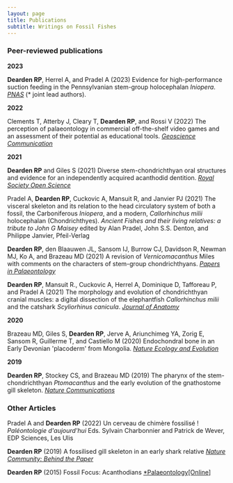 ```yaml
---
layout: page
title: Publications
subtitle: Writings on Fossil Fishes
---
```

### Peer-reviewed publications

**2023**

**Dearden RP**, Herrel A, and Pradel A (2023) Evidence for high-performance suction feeding in the Pennsylvanian stem-group holocephalan *Iniopera*. [*PNAS*](https://doi.org/10.1073/pnas.2207854119) (\* joint lead authors).

**2022**

Clements T, Atterby J, Cleary T, **Dearden RP**, and Rossi V (2022) The perception of palaeontology in commercial off-the-shelf video games and an assessment of their potential as educational tools. [*Geoscience Communication*](https://doi.org/10.5194/gc-5-289-2022)

**2021**

**Dearden RP** and Giles S (2021) Diverse stem-chondrichthyan oral structures and evidence for an independently acquired acanthodid dentition. [*Royal Society Open Science*](https://doi.org/10.1098/rsos.210822)

Pradel A, **Dearden RP**, Cuckovic A, Mansuit R, and Janvier PJ (2021) The visceral skeleton and its relation to the head circulatory system of both a fossil, the Carboniferous *Iniopera*, and a modern, *Callorhinchus milii* holocephalan (Chondrichthyes). *Ancient Fishes and their living relatives: a tribute to John G Maisey* edited by Alan Pradel, John S.S. Denton, and Philippe Janvier, Pfeil-Verlag

**Dearden RP**, den Blaauwen JL, Sansom IJ, Burrow CJ, Davidson R, Newman MJ, Ko A, and Brazeau MD (2021) A revision of *Vernicomacanthus* Miles with comments on the characters of stem-group chondrichthyans. [*Papers in Palaeontology*](https://doi.org/10.1002/spp2.1369}{doi:10.1002/spp2.1369)

**Dearden RP**, Mansuit R., Cuckovic A, Herrel A, Dominique D, Tafforeau P, and Pradel A (2021) The morphology and evolution of chondrichthyan cranial muscles: a digital dissection of the elephantfish *Callorhinchus milii* and the catshark *Scyliorhinus canicula*. [*Journal of Anatomy*](https://doi.org/10.1111/joa.13362)

**2020**

Brazeau MD, Giles S, **Dearden RP**, Jerve A, Ariunchimeg YA, Zorig E, Sansom R, Guillerme T, and Castiello M (2020) Endochondral bone in an Early Devonian 'placoderm' from Mongolia. [*Nature Ecology and Evolution*](https://doi.org/10.1038/s41559-020-01290-2)

**2019**

**Dearden RP**, Stockey CS, and Brazeau MD (2019) The pharynx of the stem-chondrichthyan *Ptomacanthus* and the early evolution of the gnathostome gill skeleton. [*Nature Communications*](https://doi.org/10.1038/s41467-019-10032-3)

### Other Articles

Pradel A and **Dearden RP** (2022) Un cerveau de chimère fossilisé ! *Paléontologie d'aujourd'hui* Eds. Sylvain Charbonnier and Patrick de Wever, EDP Sciences, Les Ulis

**Dearden RP** (2019) A fossilised gill skeleton in an early shark relative [*Nature Community: Behind the Paper*](https://ecoevocommunity.nature.com/posts/48550-a-fossilised-gill-skeleton-in-an-early-shark-relative)

**Dearden RP** (2015) Fossil Focus: Acanthodians [*Palaeontology\[Online\]](https://www.palaeontologyonline.com/articles/2015/fossil-focus-acanthodians/)

